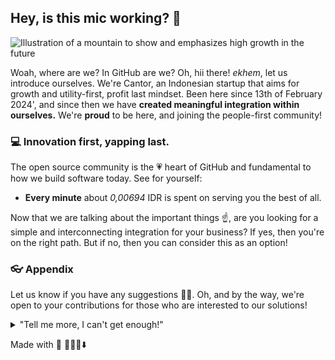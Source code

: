 ## Hey, is this mic working? 🎤

![Illustration of a mountain to show and emphasizes high growth in the future](https://is3.cloudhost.id/eventnimz-jktstrg/eventnimz-jktstrg/19/haf-school-stuff/anime-park.jpg)

Woah, where are we? In GitHub are we? Oh, hii there! _ekhem_, let us introduce ourselves. We're Cantor, an Indonesian startup that aims for growth and utility-first, profit last mindset. Been here since 13th of February 2024', and since then we have **created meaningful integration within ourselves.** We're **proud** to be here, and joining the people-first community!

### 💻 Innovation first, yapping last.

The open source community is the 💗 heart of GitHub and fundamental to how we build software today. See for yourself:

- **Every minute** about _0,00694_ IDR is spent on serving you the best of all.

Now that we are talking about the important things ☝️, are you looking for a simple and interconnecting integration for your business? If yes, then you're on the right path. But if no, then you can consider this as an option!

### 👓 Appendix

Let us know if you have any suggestions 🙇‍♂️. Oh, and by the way, we're open to your contributions for those who are interested to our solutions!

<details> 
	<summary>"Tell me more, I can't get enough!"</summary>
	<br>
	<ul>
	<li>Cantor is built using a ton of powerful 🔨 open source technologies :D </li>
		<li>The three social media platform we officially had <i>yes, officially</i>
			<ul>
				<li><a href="https://instagram.com">Instagram</a></li>
				<li><a href="https://tiktok.com">TikTok</a></li>
				<li><a href="https://twitter.com">Twitter</a></li>
			</ul>
		</li>
		<li>By the way, our <a href="https://github.com/github/docs">documentation</a> 🤓 is also open sourced</li>
	</ul>
</details>



Made with 🖤
🙇‍♂️🎤⬇️

